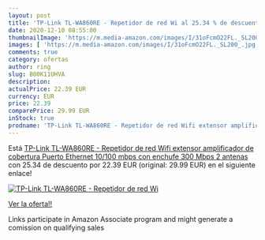 ```yaml
---
layout: post
title: 'TP-Link TL-WA860RE - Repetidor de red Wi al 25.34 % de descuento'
date: 2020-12-10 08:55:00
thumbnailImage: 'https://m.media-amazon.com/images/I/31oFcmO22FL._SL200_.jpg'
images: [ 'https://m.media-amazon.com/images/I/31oFcmO22FL._SL200_.jpg' ]
comments: true
category: ofertas
author: ring
slug: B00K11UHVA
description:
actualPrice: 22.39 EUR
currency: EUR
price: 22.39
comparePrice: 29.99 EUR
inStock: true
prodname: 'TP-Link TL-WA860RE - Repetidor de red Wifi extensor amplificador de cobertura Puerto Ethernet  10/100 mbps  con enchufe  300 Mbps  2 antenas '
---
```


Está [TP-Link TL-WA860RE - Repetidor de red Wifi extensor amplificador de cobertura Puerto Ethernet  10/100 mbps  con enchufe  300 Mbps  2 antenas ](https://www.amazon.es/dp/B00K11UHVA/?tag=tolees-21) con 25.34 de descuento por 22.39 EUR (original: 29.99 EUR) en el siguiente enlace!

[![TP-Link TL-WA860RE - Repetidor de red Wi](https://m.media-amazon.com/images/I/31oFcmO22FL._SL200_.jpg)](https://www.amazon.es/dp/B00K11UHVA/?tag=tolees-21)

[Ver la oferta!!](https://www.amazon.es/dp/B00K11UHVA/?tag=tolees-21)

Links participate in Amazon Associate program and might generate a comission on qualifying sales


